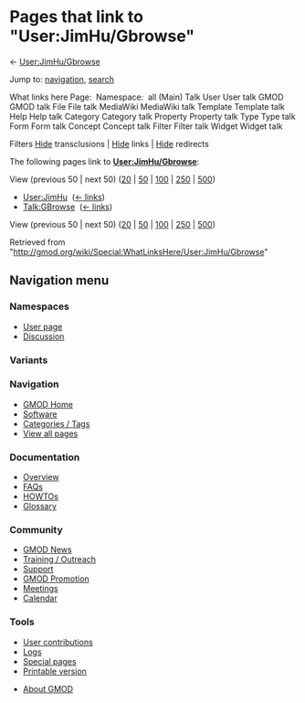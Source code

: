 <div id="mw-page-base" class="noprint">

</div>

<div id="mw-head-base" class="noprint">

</div>

<div id="content" class="mw-body" role="main">

<span id="top"></span>

<div id="mw-js-message" style="display:none;">

</div>



# <span dir="auto">Pages that link to "User:JimHu/Gbrowse"</span>

<div id="bodyContent">

<div id="contentSub">

← [User:JimHu/Gbrowse](/wiki/User:JimHu/Gbrowse "User:JimHu/Gbrowse")

</div>

<div id="jump-to-nav" class="mw-jump">

Jump to: [navigation](#mw-navigation), [search](#p-search)

</div>

<div id="mw-content-text">

What links here Page:  Namespace:  all (Main) Talk User User talk GMOD
GMOD talk File File talk MediaWiki MediaWiki talk Template Template talk
Help Help talk Category Category talk Property Property talk Type Type
talk Form Form talk Concept Concept talk Filter Filter talk Widget
Widget talk

Filters
[Hide](/mediawiki/index.php?title=Special:WhatLinksHere/User:JimHu/Gbrowse&hidetrans=1 "Special:WhatLinksHere/User:JimHu/Gbrowse")
transclusions \|
[Hide](/mediawiki/index.php?title=Special:WhatLinksHere/User:JimHu/Gbrowse&hidelinks=1 "Special:WhatLinksHere/User:JimHu/Gbrowse")
links \|
[Hide](/mediawiki/index.php?title=Special:WhatLinksHere/User:JimHu/Gbrowse&hideredirs=1 "Special:WhatLinksHere/User:JimHu/Gbrowse")
redirects

The following pages link to
**[User:JimHu/Gbrowse](/wiki/User:JimHu/Gbrowse "User:JimHu/Gbrowse")**:

View (previous 50 \| next 50)
([20](/mediawiki/index.php?title=Special:WhatLinksHere/User:JimHu/Gbrowse&limit=20 "Special:WhatLinksHere/User:JimHu/Gbrowse")
\|
[50](/mediawiki/index.php?title=Special:WhatLinksHere/User:JimHu/Gbrowse&limit=50 "Special:WhatLinksHere/User:JimHu/Gbrowse")
\|
[100](/mediawiki/index.php?title=Special:WhatLinksHere/User:JimHu/Gbrowse&limit=100 "Special:WhatLinksHere/User:JimHu/Gbrowse")
\|
[250](/mediawiki/index.php?title=Special:WhatLinksHere/User:JimHu/Gbrowse&limit=250 "Special:WhatLinksHere/User:JimHu/Gbrowse")
\|
[500](/mediawiki/index.php?title=Special:WhatLinksHere/User:JimHu/Gbrowse&limit=500 "Special:WhatLinksHere/User:JimHu/Gbrowse"))

- [User:JimHu](/wiki/User:JimHu "User:JimHu") ‎
  <span class="mw-whatlinkshere-tools">([←
  links](/mediawiki/index.php?title=Special:WhatLinksHere&target=User%3AJimHu "Special:WhatLinksHere"))</span>
- [Talk:GBrowse](/wiki/Talk:GBrowse "Talk:GBrowse") ‎
  <span class="mw-whatlinkshere-tools">([←
  links](/mediawiki/index.php?title=Special:WhatLinksHere&target=Talk%3AGBrowse "Special:WhatLinksHere"))</span>

View (previous 50 \| next 50)
([20](/mediawiki/index.php?title=Special:WhatLinksHere/User:JimHu/Gbrowse&limit=20 "Special:WhatLinksHere/User:JimHu/Gbrowse")
\|
[50](/mediawiki/index.php?title=Special:WhatLinksHere/User:JimHu/Gbrowse&limit=50 "Special:WhatLinksHere/User:JimHu/Gbrowse")
\|
[100](/mediawiki/index.php?title=Special:WhatLinksHere/User:JimHu/Gbrowse&limit=100 "Special:WhatLinksHere/User:JimHu/Gbrowse")
\|
[250](/mediawiki/index.php?title=Special:WhatLinksHere/User:JimHu/Gbrowse&limit=250 "Special:WhatLinksHere/User:JimHu/Gbrowse")
\|
[500](/mediawiki/index.php?title=Special:WhatLinksHere/User:JimHu/Gbrowse&limit=500 "Special:WhatLinksHere/User:JimHu/Gbrowse"))

</div>

<div class="printfooter">

Retrieved from
"<http://gmod.org/wiki/Special:WhatLinksHere/User:JimHu/Gbrowse>"

</div>

<div id="catlinks" class="catlinks catlinks-allhidden">

</div>

<div class="visualClear">

</div>

</div>

</div>

<div id="mw-navigation">

## Navigation menu

<div id="mw-head">



<div id="left-navigation">

<div id="p-namespaces" class="vectorTabs" role="navigation"
aria-labelledby="p-namespaces-label">

### Namespaces

- <span id="ca-nstab-user"><a href="/wiki/User:JimHu/Gbrowse" accesskey="c"
  title="View the user page [c]">User page</a></span>
- <span id="ca-talk"><a
  href="/mediawiki/index.php?title=User_talk:JimHu/Gbrowse&amp;action=edit&amp;redlink=1"
  accesskey="t"
  title="Discussion about the content page [t]">Discussion</a></span>

</div>

<div id="p-variants" class="vectorMenu emptyPortlet" role="navigation"
aria-labelledby="p-variants-label">

### 

### Variants[](#)

<div class="menu">

</div>

</div>

</div>

<div id="right-navigation">





</div>



</div>

</div>

</div>

<div id="mw-panel">

<div id="p-logo" role="banner">

<a href="/wiki/Main_Page"
style="background-image: url(http://gmod.org/images/GMOD-cogs.png);"
title="Visit the main page"></a>

</div>

<div id="p-Navigation" class="portal" role="navigation"
aria-labelledby="p-Navigation-label">

### Navigation

<div class="body">

- <span id="n-GMOD-Home">[GMOD Home](/wiki/Main_Page)</span>
- <span id="n-Software">[Software](/wiki/GMOD_Components)</span>
- <span id="n-Categories-.2F-Tags">[Categories /
  Tags](/wiki/Categories)</span>
- <span id="n-View-all-pages">[View all
  pages](/wiki/Special:AllPages)</span>

</div>

</div>

<div id="p-Documentation" class="portal" role="navigation"
aria-labelledby="p-Documentation-label">

### Documentation

<div class="body">

- <span id="n-Overview">[Overview](/wiki/Overview)</span>
- <span id="n-FAQs">[FAQs](/wiki/Category:FAQ)</span>
- <span id="n-HOWTOs">[HOWTOs](/wiki/Category:HOWTO)</span>
- <span id="n-Glossary">[Glossary](/wiki/Glossary)</span>

</div>

</div>

<div id="p-Community" class="portal" role="navigation"
aria-labelledby="p-Community-label">

### Community

<div class="body">

- <span id="n-GMOD-News">[GMOD News](/wiki/GMOD_News)</span>
- <span id="n-Training-.2F-Outreach">[Training /
  Outreach](/wiki/Training_and_Outreach)</span>
- <span id="n-Support">[Support](/wiki/Support)</span>
- <span id="n-GMOD-Promotion">[GMOD
  Promotion](/wiki/GMOD_Promotion)</span>
- <span id="n-Meetings">[Meetings](/wiki/Meetings)</span>
- <span id="n-Calendar">[Calendar](/wiki/Calendar)</span>

</div>

</div>

<div id="p-tb" class="portal" role="navigation"
aria-labelledby="p-tb-label">

### Tools

<div class="body">

- <span id="t-contributions">[User
  contributions](/wiki/Special:Contributions/JimHu "A list of contributions of this user")</span>
- <span id="t-log">[Logs](/wiki/Special:Log/JimHu)</span>
- <span id="t-specialpages"><a href="/wiki/Special:SpecialPages" accesskey="q"
  title="A list of all special pages [q]">Special pages</a></span>
- <span id="t-print"><a
  href="/mediawiki/index.php?title=Special:WhatLinksHere/User:JimHu/Gbrowse&amp;printable=yes"
  rel="alternate" accesskey="p"
  title="Printable version of this page [p]">Printable version</a></span>

</div>

</div>

</div>

</div>

<div id="footer" role="contentinfo">

- <span id="footer-places-about">[About
  GMOD](/wiki/GMOD:About "GMOD:About")</span>

<!-- -->






</div>
